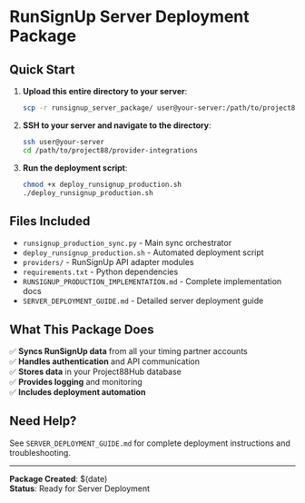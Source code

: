 # RunSignUp Server Deployment Package

## Quick Start

1. **Upload this entire directory to your server**:
   ```bash
   scp -r runsignup_server_package/ user@your-server:/path/to/project88/provider-integrations/
   ```

2. **SSH to your server and navigate to the directory**:
   ```bash
   ssh user@your-server
   cd /path/to/project88/provider-integrations
   ```

3. **Run the deployment script**:
   ```bash
   chmod +x deploy_runsignup_production.sh
   ./deploy_runsignup_production.sh
   ```

## Files Included

- `runsignup_production_sync.py` - Main sync orchestrator
- `deploy_runsignup_production.sh` - Automated deployment script
- `providers/` - RunSignUp API adapter modules
- `requirements.txt` - Python dependencies
- `RUNSIGNUP_PRODUCTION_IMPLEMENTATION.md` - Complete implementation docs
- `SERVER_DEPLOYMENT_GUIDE.md` - Detailed server deployment guide

## What This Package Does

✅ **Syncs RunSignUp data** from all your timing partner accounts  
✅ **Handles authentication** and API communication  
✅ **Stores data** in your Project88Hub database  
✅ **Provides logging** and monitoring  
✅ **Includes deployment automation**  

## Need Help?

See `SERVER_DEPLOYMENT_GUIDE.md` for complete deployment instructions and troubleshooting.

---
**Package Created**: $(date)  
**Status**: Ready for Server Deployment
